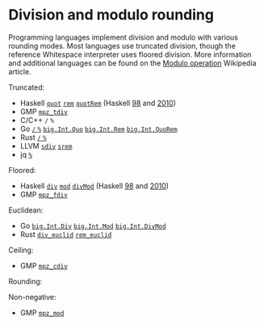 # Division and modulo rounding

Programming languages implement division and modulo with various
rounding modes. Most languages use truncated division, though the
reference Whitespace interpreter uses floored division. More information
and additional languages can be found on the [Modulo operation](https://en.wikipedia.org/wiki/Modulo_operation)
Wikipedia article.

Truncated:

- Haskell [`quot`](https://hackage.haskell.org/package/base/docs/Prelude.html#v:quot)
  [`rem`](https://hackage.haskell.org/package/base/docs/Prelude.html#v:rem)
  [`quotRem`](https://hackage.haskell.org/package/base/docs/Prelude.html#v:quotRem)
  (Haskell [98](https://www.haskell.org/onlinereport/basic.html#sect6.4.2)
  and [2010](https://www.haskell.org/onlinereport/haskell2010/haskellch6.html#x13-1370006.4.2))
- GMP [`mpz_tdiv`](https://gmplib.org/manual/Integer-Division)
- C/C++ `/` `%`
- Go [`/` `%`](https://golang.org/ref/spec#Integer_operators)
  [`big.Int.Quo`](https://golang.org/pkg/math/big/#Int.Quo)
  [`big.Int.Rem`](https://golang.org/pkg/math/big/#Int.Rem)
  [`big.Int.QuoRem`](https://golang.org/pkg/math/big/#Int.QuoRem)
- Rust [`/` `%`](https://doc.rust-lang.org/stable/reference/expressions/operator-expr.html#arithmetic-and-logical-binary-operators)
- LLVM [`sdiv`](https://llvm.org/docs/LangRef.html#sdiv-instruction)
  [`srem`](https://llvm.org/docs/LangRef.html#srem-instruction)
- jq [`%`](https://github.com/stedolan/jq/blob/master/src/builtin.c#L396)

Floored:

- Haskell [`div`](https://hackage.haskell.org/package/base/docs/Prelude.html#v:div)
  [`mod`](https://hackage.haskell.org/package/base/docs/Prelude.html#v:mod)
  [`divMod`](https://hackage.haskell.org/package/base/docs/Prelude.html#v:divMod)
  (Haskell [98](https://www.haskell.org/onlinereport/basic.html#sect6.4.2)
  and [2010](https://www.haskell.org/onlinereport/haskell2010/haskellch6.html#x13-1370006.4.2))
- GMP [`mpz_fdiv`](https://gmplib.org/manual/Integer-Division)

Euclidean:

- Go [`big.Int.Div`](https://golang.org/pkg/math/big/#Int.Div)
  [`big.Int.Mod`](https://golang.org/pkg/math/big/#Int.Mod)
  [`big.Int.DivMod`](https://golang.org/pkg/math/big/#Int.DivMod)
- Rust [`div_euclid`](https://doc.rust-lang.org/std/primitive.i32.html#method.div_euclid)
  [`rem_euclid`](https://doc.rust-lang.org/std/primitive.i32.html#method.rem_euclid)

Ceiling:

- GMP [`mpz_cdiv`](https://gmplib.org/manual/Integer-Division)

Rounding:

Non-negative:

- GMP [`mpz_mod`](https://gmplib.org/manual/Integer-Division)

